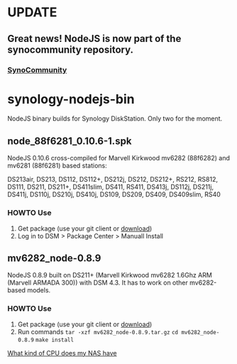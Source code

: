 # UPDATE
## Great news! NodeJS is now part of the synocommunity repository.
### [SynoCommunity](https://synocommunity.com/)


# synology-nodejs-bin

NodeJS binary builds for Synology DiskStation. Only two for the moment.

## node_88f6281_0.10.6-1.spk
NodeJS 0.10.6 cross-compiled for Marvell Kirkwood mv6282 (88f6282) and mv6281 (88f6281) based stations:

DS213air, DS213, DS112, DS112+, DS212j, DS212, DS212+, RS212, RS812, DS111, DS211, DS211+, DS411slim, DS411, RS411, DS413j, DS112j, DS211j, DS411j, DS110j, DS210j, DS410j, DS109, DS209, DS409, DS409slim, RS40

### HOWTO Use
1. Get package (use your git client or [download](https://rawgit.com/chesco-als/synology-nodejs-bin/master/node_88f6281_0.10.6-1.spk))
2. Log in to DSM > Package Center > Manuall Install

## mv6282_node-0.8.9
NodeJS 0.8.9 built on DS211+ (Marvell Kirkwood mv6282 1.6Ghz ARM (Marvell ARMADA 300)) with DSM 4.3.
It has to work on other mv6282-based models.

### HOWTO Use
1. Get package (use your git client or [download](https://rawgit.com/chesco-als/synology-nodejs-bin/master/mv6282_node-0.8.9.tar.gz))
2. Run commands `tar -xzf mv6282_node-0.8.9.tar.gz` `cd mv6282_node-0.8.9` `make install`


[What kind of CPU does my NAS have](http://forum.synology.com/wiki/index.php/What_kind_of_CPU_does_my_NAS_have)
